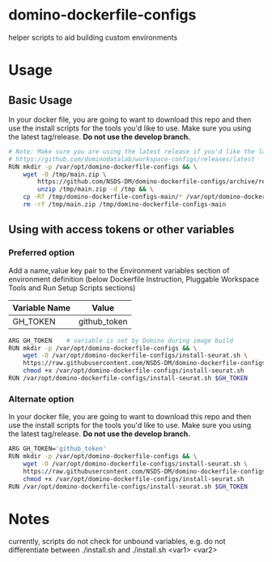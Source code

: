 # domino-dockerfile-configs
helper scripts to aid building custom environments


# Usage

## Basic Usage

In your docker file, you are going to want to download this repo and then use the install scripts for the tools you'd like to use.
Make sure you using the latest tag/release. **Do not use the develop branch.**
```bash
# Note: Make sure you are using the latest release if you'd like the latest version of the workspaces
# https://github.com/dominodatalab/workspace-configs/releases/latest
RUN mkdir -p /var/opt/domino-dockerfile-configs && \
    wget -O /tmp/main.zip \
        https://github.com/NSDS-DM/domino-dockerfile-configs/archive/refs/heads/main.zip && \
        unzip /tmp/main.zip -d /tmp && \
    cp -Rf /tmp/domino-dockerfile-configs-main/* /var/opt/domino-dockerfile-configs && \
    rm -rf /tmp/main.zip /tmp/domino-dockerfile-configs-main
```

## Using with access tokens or other variables

### Preferred option
Add a name,value key pair to the Environment variables section of environment definition (below Dockerfile Instruction, Pluggable Workspace Tools and 
Run Setup Scripts sections)

| Variable Name | Value |
| --- | --- |
| GH_TOKEN | github_token |

```bash
ARG GH_TOKEN    # variable is set by Domino during image build
RUN mkdir -p /var/opt/domino-dockerfile-configs && \
    wget -O /var/opt/domino-dockerfile-configs/install-seurat.sh \
    https://raw.githubusercontent.com/NSDS-DM/domino-dockerfile-configs/main/single-cell/install-seurat.sh && \
    chmod +x /var/opt/domino-dockerfile-configs/install-seurat.sh
RUN /var/opt/domino-dockerfile-configs/install-seurat.sh $GH_TOKEN
```

### Alternate option
In your docker file, you are going to want to download this repo and then use the install scripts for the tools you'd like to use.
Make sure you using the latest tag/release. **Do not use the develop branch.**
```bash
ARG GH_TOKEN='github_token'
RUN mkdir -p /var/opt/domino-dockerfile-configs && \
    wget -O /var/opt/domino-dockerfile-configs/install-seurat.sh \
    https://raw.githubusercontent.com/NSDS-DM/domino-dockerfile-configs/main/single-cell/install-seurat.sh && \
    chmod +x /var/opt/domino-dockerfile-configs/install-seurat.sh
RUN /var/opt/domino-dockerfile-configs/install-seurat.sh $GH_TOKEN
```

# Notes

currently, scripts do not check for unbound variables, e.g. do not differentiate between ./install.sh and ./install.sh \<var1\> \<var2\>
